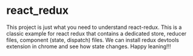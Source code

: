 # react_redux
This project is just what you need to understand react-redux. This is a classic example for react redux that contains a dedicated store, reducer files, component (state, dispatch) files. We can install redux devtools extension in chrome and see how state changes. Happy leaning!!!
